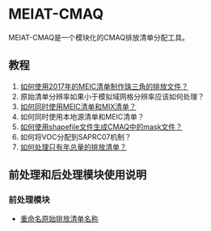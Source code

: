# MEIAT-CMAQ
 MEIAT-CMAQ是一个模块化的CMAQ排放清单分配工具。

## 教程

1. [如何使用2017年的MEIC清单制作珠三角的排放文件？](Doc/1-adopt_meic_for_prd_emission_file.md)
2. 原始清单分辨率如果小于模拟域网格分辨率应该如何处理？
3. [如何同时使用MEIC清单和MIX清单？](Doc/how_to_combine_meic_and_mix.md)
4. 如何同时使用本地源清单和MEIC清单？
5. [如何使用shapefile文件生成CMAQ中的mask文件？](Doc/how_to_use_shapefile_for_mask.md)
6. 如何将VOC分配到SAPRC07机制？
7. [如何处理只有年总量的排放清单？](Doc/how_to_treat_the_yearly_emission.md)

## 前处理和后处理模块使用说明

### 前处理模块

* [重命名原始排放清单名称](UTIL/rename_original_inventory)




